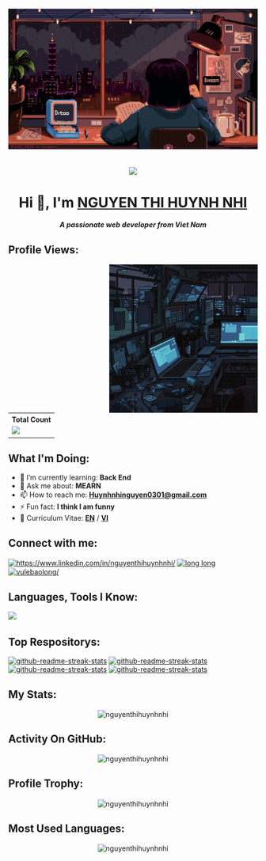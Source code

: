 [![MasterHead](./assets/hocbaitrongmua.gif)](https://github.com/nguyenthihuynhnhi)

<p align="center">
<br/>
    <img
        align="center"
        src="https://readme-typing-svg.demolab.com?font=Fira+Code&pause=1000&color=42F3F7FF&width=435&lines=2+%2B+years+of+coding+experience;Code+is+my+life&center=true&width=700&height=45&vCenter=true&pause=1000&size=25"
    />

</p>

<h1 align="center">Hi 👋, I'm <a href="https://github.com/nguyenthihuynhnhi">NGUYEN THI HUYNH NHI</a></h1>
<h5 align="center">A passionate web developer from Viet Nam</h5>


## Profile Views:

<img align="right" width="300" src="./assets/computer.gif" alt="coding" />

<table>
    <tr>
        <th>Total Count</th>
    </tr>
    <tr>
        <td>
            <a href="https://github.com/nguyenthihuynhnhi"> <img src="https://komarev.com/ghpvc/?username=nguyenthihuynhnhi&style=for-the-badge&color=blue" /> </a>
        </td>
    </tr>
</table>

## What I'm Doing:

- 🌱 I’m currently learning: **Back End**
- 💬 Ask me about: **MEARN**
- 📫 How to reach me: **Huynhnhinguyen0301@gmail.com**
- ⚡ Fun fact: **I think I am funny**
- 📄 Curriculum Vitae: **<a href="https://drive.google.com/file/d/1QeuPda5MJTXKU9pv-DXADZGef0y1_poU/view?usp=sharing" target="blank">EN</a>** / **<a href="https://drive.google.com/file/d/15zETnUrHkedBM9sPneMxKVTzQT3L5Mjr/view?usp=sharing" target="blank">VI</a>**

## Connect with me:

<p align="left">
    <a href="https://www.linkedin.com/in/nguyenthihuynhnhi/" target="blank"
        ><img
            align="center"
            src="https://raw.githubusercontent.com/rahuldkjain/github-profile-readme-generator/master/src/images/icons/Social/linked-in-alt.svg"
            alt="https://www.linkedin.com/in/nguyenthihuynhnhi/"
            height="30"
            width="40"
    /></a>
    <a href="#imgfb"
        ><img id="imgfb"
            align="center"
            src="https://raw.githubusercontent.com/rahuldkjain/github-profile-readme-generator/master/src/images/icons/Social/facebook.svg"
            alt="long long"
            height="30"
            width="40"
    /></a>
    <a href="#imgfb" 
        ><img
            align="center"
            src="https://raw.githubusercontent.com/rahuldkjain/github-profile-readme-generator/master/src/images/icons/Social/instagram.svg"
            alt="vulebaolong/"
            height="30"
            width="40"
    /></a>
</p>

## Languages, Tools I Know:

<p align="left">
    <img
        src="https://skillicons.dev/icons?i=nodejs,mongodb,nestjs,express,mysql,ts,react,vue,redux,js,tailwind,bootstrap,python,vite,postman,docker,figma,firebase,github,git,photoshop,premiere,sass,css,html"
    />
</p>

## Top Respositorys:

<p align="left">
    <a href="https://github.com/vulebaolong/L9-Learning_vulebaolong"
        ><img
            width="278"
            src="https://denvercoder1-github-readme-stats.vercel.app/api/pin/?username=vulebaolong&repo=L9-Learning_vulebaolong&theme=react&bg_color=1F222E&title_color=42F3F7FF&hide_border=true&icon_color=F8D866&show_icons=false"
            alt="github-readme-streak-stats"
    /></a>
    <a href="https://github.com/vulebaolong/L9_Learning_API_vulebaolong"
        ><img
            width="278"
            src="https://denvercoder1-github-readme-stats.vercel.app/api/pin/?username=vulebaolong&repo=L9_Learning_API_vulebaolong&theme=react&bg_color=1F222E&title_color=42F3F7FF&hide_border=true&icon_color=F8D866&show_icons=false"
            alt="github-readme-streak-stats"
    /></a>
    <a href="https://github.com/vulebaolong/BC44_REACTJS_43_Nhom9_Netflix/tree/vulebaolong_API_MOVIE"
        ><img
            width="278"
            src="https://denvercoder1-github-readme-stats.vercel.app/api/pin/?username=vulebaolong&repo=BC44_REACTJS_43_Nhom9_Netflix&theme=react&bg_color=1F222E&title_color=42F3F7FF&hide_border=true&icon_color=F8D866&show_icons=false"
            alt="github-readme-streak-stats"
    /></a>
    <a href="https://github.com/vulebaolong/Movie_API_vulebaolong"
        ><img
            width="278"
            src="https://denvercoder1-github-readme-stats.vercel.app/api/pin/?username=vulebaolong&repo=Movie_API_vulebaolong&theme=react&bg_color=1F222E&title_color=42F3F7FF&hide_border=true&icon_color=F8D866&show_icons=false"
            alt="github-readme-streak-stats"
    /></a>
</p>

## My Stats:

<p align="center">
    <img align="center" src="https://github-readme-stats.vercel.app/api?username=nguyenthihuynhnhi&show_icons=true&locale=en&theme=tokyonight&hide_border=true" alt="nguyenthihuynhnhi" />
</p>

## Activity On GitHub:

<p align="center">
    <img align="center" src="https://github-readme-streak-stats.herokuapp.com/?user=nguyenthihuynhnhi&&theme=tokyonight&hide_border=true" alt="nguyenthihuynhnhi" />
</p>

## Profile Trophy:

<p align="center">
    <img align="center" src="https://github-profile-trophy.vercel.app/?username=nguyenthihuynhnhi&theme=tokyonight&no-frame=true&row=1&column=5&rank=-?" alt="nguyenthihuynhnhi" />
</p>

## Most Used Languages:

<p align="center">
    <img align="center" src="https://github-readme-stats.vercel.app/api/top-langs?username=nguyenthihuynhnhi&show_icons=true&locale=en&layout=compact&theme=tokyonight&hide_border=true" alt="nguyenthihuynhnhi" />
</p>
